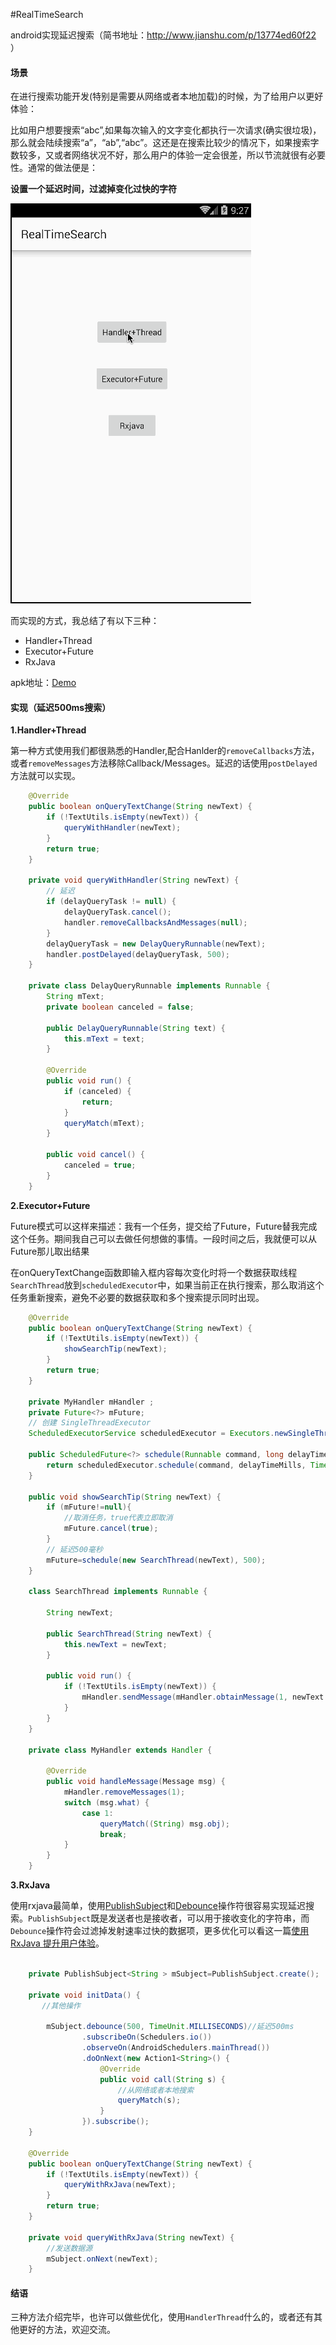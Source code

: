 
#RealTimeSearch

android实现延迟搜索（简书地址：http://www.jianshu.com/p/13774ed60f22 ）

#### 场景

在进行搜索功能开发(特别是需要从网络或者本地加载)的时候，为了给用户以更好体验：

比如用户想要搜索“abc”,如果每次输入的文字变化都执行一次请求(确实很垃圾)，那么就会陆续搜索“a”，“ab”,“abc”。这还是在搜索比较少的情况下，如果搜索字数较多，又或者网络状况不好，那么用户的体验一定会很差，所以节流就很有必要性。通常的做法便是：

**设置一个延迟时间，过滤掉变化过快的字符**

![screenshot.gif](https://github.com/ditclear/RealTimeSearch/blob/master/screenshot.gif?raw=true)

而实现的方式，我总结了有以下三种：
* Handler+Thread
* Executor+Future
* RxJava

apk地址：[Demo](https://github.com/ditclear/RealTimeSearch/tree/master/apk)

#### 实现（延迟500ms搜索）

**1.Handler+Thread**

第一种方式使用我们都很熟悉的Handler,配合Hanlder的`removeCallbacks`方法，或者`removeMessages`方法移除Callback/Messages。延迟的话使用`postDelayed`方法就可以实现。

```java
	@Override
    public boolean onQueryTextChange(String newText) {
        if (!TextUtils.isEmpty(newText)) {
            queryWithHandler(newText);
        }
        return true;
    }

    private void queryWithHandler(String newText) {
        // 延迟
        if (delayQueryTask != null) {
            delayQueryTask.cancel();
            handler.removeCallbacksAndMessages(null);
        }
        delayQueryTask = new DelayQueryRunnable(newText);
        handler.postDelayed(delayQueryTask, 500);
    }

    private class DelayQueryRunnable implements Runnable {
        String mText;
        private boolean canceled = false;

        public DelayQueryRunnable(String text) {
            this.mText = text;
        }

        @Override
        public void run() {
            if (canceled) {
                return;
            }
            queryMatch(mText);
        }

        public void cancel() {
            canceled = true;
        }
    }
```



**2.Executor+Future**

Future模式可以这样来描述：我有一个任务，提交给了Future，Future替我完成这个任务。期间我自己可以去做任何想做的事情。一段时间之后，我就便可以从Future那儿取出结果

在onQueryTextChange函数即输入框内容每次变化时将一个数据获取线程`SearchThread`放到`scheduledExecutor`中，如果当前正在执行搜索，那么取消这个任务重新搜索，避免不必要的数据获取和多个搜索提示同时出现。

```java
	@Override
    public boolean onQueryTextChange(String newText) {
        if (!TextUtils.isEmpty(newText)) {
            showSearchTip(newText);
        }
        return true;
    }

    private MyHandler mHandler ;
    private Future<?> mFuture;
    // 创建 SingleThreadExecutor
    ScheduledExecutorService scheduledExecutor = Executors.newSingleThreadScheduledExecutor();

    public ScheduledFuture<?> schedule(Runnable command, long delayTimeMills) {
        return scheduledExecutor.schedule(command, delayTimeMills, TimeUnit.MILLISECONDS);
    }

    public void showSearchTip(String newText) {
        if (mFuture!=null){
          	//取消任务，true代表立即取消
            mFuture.cancel(true);
        }
        // 延迟500毫秒
        mFuture=schedule(new SearchThread(newText), 500);
    }

    class SearchThread implements Runnable {

        String newText;

        public SearchThread(String newText) {
            this.newText = newText;
        }

        public void run() {
            if (!TextUtils.isEmpty(newText)) {
                mHandler.sendMessage(mHandler.obtainMessage(1, newText ));
            }
        }
    }

    private class MyHandler extends Handler {

        @Override
        public void handleMessage(Message msg) {
            mHandler.removeMessages(1);
            switch (msg.what) {
                case 1:
                    queryMatch((String) msg.obj);
                    break;
            }
        }
    }
```



**3.RxJava**

使用rxjava最简单，使用[PublishSubject](http://reactivex.io/documentation/subject.html)和[Debounce](http://reactivex.io/documentation/operators/debounce.html)操作符很容易实现延迟搜索。`PublishSubject`既是发送者也是接收者，可以用于接收变化的字符串，而`Debounce`操作符会过滤掉发射速率过快的数据项，更多优化可以看这一篇[使用RxJava 提升用户体验](http://www.jianshu.com/p/33c548bce571)。

```java

    private PublishSubject<String > mSubject=PublishSubject.create();

	private void initData() {
       //其他操作
      
        mSubject.debounce(500, TimeUnit.MILLISECONDS)//延迟500ms
                .subscribeOn(Schedulers.io())
                .observeOn(AndroidSchedulers.mainThread())
                .doOnNext(new Action1<String>() {
                    @Override
                    public void call(String s) {
                      	//从网络或者本地搜索
                        queryMatch(s);
                    }
                }).subscribe();    
    }

	@Override
    public boolean onQueryTextChange(String newText) {
        if (!TextUtils.isEmpty(newText)) {
            queryWithRxJava(newText);
        }
        return true;
    }

    private void queryWithRxJava(String newText) {
      	//发送数据源
        mSubject.onNext(newText);
    }
```

#### 结语

三种方法介绍完毕，也许可以做些优化，使用`HandlerThread`什么的，或者还有其他更好的方法，欢迎交流。
